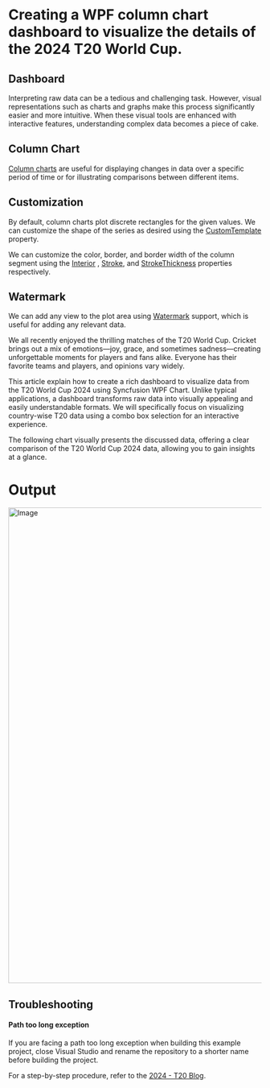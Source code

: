 # Creating a WPF column chart dashboard to visualize the details of the 2024 T20 World Cup.

## Dashboard

Interpreting raw data can be a tedious and challenging task. However, visual representations such as charts and graphs make this process significantly easier and more intuitive. When these visual tools are enhanced with interactive features, understanding complex data becomes a piece of cake.

## Column Chart

[Column charts](https://www.syncfusion.com/wpf-controls/charts/wpf-column-chart) are useful for displaying changes in data over a specific period of time or for illustrating comparisons between different items.

## Customization

By default, column charts plot discrete rectangles for the given values. We can customize the shape of the series as desired using the [CustomTemplate](https://help.syncfusion.com/cr/wpf/Syncfusion.UI.Xaml.Charts.ColumnSeries.html#Syncfusion_UI_Xaml_Charts_ColumnSeries_CustomTemplate) property. 

We can customize the color, border, and border width of the column segment using the [Interior](https://help.syncfusion.com/cr/wpf/Syncfusion.UI.Xaml.Charts.ChartSeriesBase.html#Syncfusion_UI_Xaml_Charts_ChartSeriesBase_Interior) , [Stroke](https://help.syncfusion.com/cr/wpf/Syncfusion.UI.Xaml.Charts.ChartSeries.html#Syncfusion_UI_Xaml_Charts_ChartSeries_Stroke), and [StrokeThickness](https://help.syncfusion.com/cr/wpf/Syncfusion.UI.Xaml.Charts.ChartSeries.html#Syncfusion_UI_Xaml_Charts_ChartSeries_StrokeThickness) properties respectively.

## Watermark

We can add any view to the plot area using [Watermark](https://help.syncfusion.com/cr/wpf/Syncfusion.UI.Xaml.Charts.SfChart.html#Syncfusion_UI_Xaml_Charts_SfChart_Watermark) support, which is useful for adding any relevant data.

We all recently enjoyed the thrilling matches of the T20 World Cup. Cricket brings out a mix of emotions—joy, grace, and sometimes sadness—creating unforgettable moments for players and fans alike. Everyone has their favorite teams and players, and opinions vary widely.

This article explain how to create a rich dashboard to visualize data from the T20 World Cup 2024 using Syncfusion WPF Chart. Unlike typical applications, a dashboard transforms raw data into visually appealing and easily understandable formats. We will specifically focus on visualizing country-wise T20 data using a combo box selection for an interactive experience.

The following chart visually presents the discussed data, offering a clear comparison of the T20 World Cup 2024 data, allowing you to gain insights at a glance.

# Output 
<img width="945" alt="Image" src="https://github.com/user-attachments/assets/46176ae1-7f8d-421e-8e21-d82f9be85e80">

## Troubleshooting

#### Path too long exception

If you are facing a path too long exception when building this example project, close Visual Studio and rename the repository to a shorter name before building the project.

For a step-by-step procedure, refer to the [2024 - T20 Blog](https://www.syncfusion.com/blogs/post/wpf-charts-2024-t20-world-cup-data).

